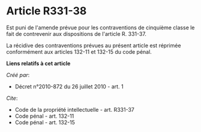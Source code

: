 # Article R331-38

Est puni de l'amende prévue pour les contraventions de cinquième classe le fait de contrevenir aux dispositions de l'article
R. 331-37. 

La récidive des contraventions prévues au présent article est réprimée conformément aux articles 132-11 et 132-15 du code
pénal.

**Liens relatifs à cet article**

_Créé par_:

  - Décret n°2010-872 du 26 juillet 2010 - art. 1

_Cite_:

  - Code de la propriété intellectuelle - art. R331-37
  - Code pénal - art. 132-11
  - Code pénal - art. 132-15
